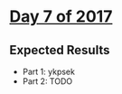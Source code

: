 # [Day 7 of 2017](https://adventofcode.com/2017/day/7)

## Expected Results

- Part 1: ykpsek
- Part 2: TODO
